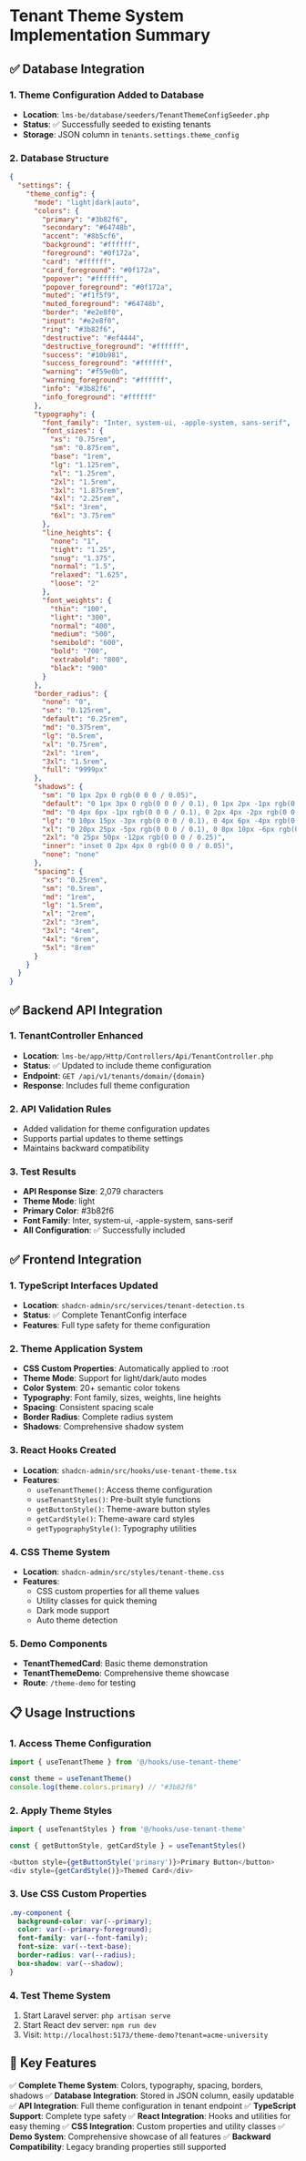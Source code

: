 # Tenant Theme System Implementation Summary

## ✅ Database Integration

### 1. Theme Configuration Added to Database
- **Location**: `lms-be/database/seeders/TenantThemeConfigSeeder.php`
- **Status**: ✅ Successfully seeded to existing tenants
- **Storage**: JSON column in `tenants.settings.theme_config`

### 2. Database Structure
```json
{
  "settings": {
    "theme_config": {
      "mode": "light|dark|auto",
      "colors": {
        "primary": "#3b82f6",
        "secondary": "#64748b",
        "accent": "#8b5cf6",
        "background": "#ffffff",
        "foreground": "#0f172a",
        "card": "#ffffff",
        "card_foreground": "#0f172a",
        "popover": "#ffffff",
        "popover_foreground": "#0f172a",
        "muted": "#f1f5f9",
        "muted_foreground": "#64748b",
        "border": "#e2e8f0",
        "input": "#e2e8f0",
        "ring": "#3b82f6",
        "destructive": "#ef4444",
        "destructive_foreground": "#ffffff",
        "success": "#10b981",
        "success_foreground": "#ffffff",
        "warning": "#f59e0b",
        "warning_foreground": "#ffffff",
        "info": "#3b82f6",
        "info_foreground": "#ffffff"
      },
      "typography": {
        "font_family": "Inter, system-ui, -apple-system, sans-serif",
        "font_sizes": {
          "xs": "0.75rem",
          "sm": "0.875rem",
          "base": "1rem",
          "lg": "1.125rem",
          "xl": "1.25rem",
          "2xl": "1.5rem",
          "3xl": "1.875rem",
          "4xl": "2.25rem",
          "5xl": "3rem",
          "6xl": "3.75rem"
        },
        "line_heights": {
          "none": "1",
          "tight": "1.25",
          "snug": "1.375",
          "normal": "1.5",
          "relaxed": "1.625",
          "loose": "2"
        },
        "font_weights": {
          "thin": "100",
          "light": "300",
          "normal": "400",
          "medium": "500",
          "semibold": "600",
          "bold": "700",
          "extrabold": "800",
          "black": "900"
        }
      },
      "border_radius": {
        "none": "0",
        "sm": "0.125rem",
        "default": "0.25rem",
        "md": "0.375rem",
        "lg": "0.5rem",
        "xl": "0.75rem",
        "2xl": "1rem",
        "3xl": "1.5rem",
        "full": "9999px"
      },
      "shadows": {
        "sm": "0 1px 2px 0 rgb(0 0 0 / 0.05)",
        "default": "0 1px 3px 0 rgb(0 0 0 / 0.1), 0 1px 2px -1px rgb(0 0 0 / 0.1)",
        "md": "0 4px 6px -1px rgb(0 0 0 / 0.1), 0 2px 4px -2px rgb(0 0 0 / 0.1)",
        "lg": "0 10px 15px -3px rgb(0 0 0 / 0.1), 0 4px 6px -4px rgb(0 0 0 / 0.1)",
        "xl": "0 20px 25px -5px rgb(0 0 0 / 0.1), 0 8px 10px -6px rgb(0 0 0 / 0.1)",
        "2xl": "0 25px 50px -12px rgb(0 0 0 / 0.25)",
        "inner": "inset 0 2px 4px 0 rgb(0 0 0 / 0.05)",
        "none": "none"
      },
      "spacing": {
        "xs": "0.25rem",
        "sm": "0.5rem",
        "md": "1rem",
        "lg": "1.5rem",
        "xl": "2rem",
        "2xl": "3rem",
        "3xl": "4rem",
        "4xl": "6rem",
        "5xl": "8rem"
      }
    }
  }
}
```

## ✅ Backend API Integration

### 1. TenantController Enhanced
- **Location**: `lms-be/app/Http/Controllers/Api/TenantController.php`
- **Status**: ✅ Updated to include theme configuration
- **Endpoint**: `GET /api/v1/tenants/domain/{domain}`
- **Response**: Includes full theme configuration

### 2. API Validation Rules
- Added validation for theme configuration updates
- Supports partial updates to theme settings
- Maintains backward compatibility

### 3. Test Results
- **API Response Size**: 2,079 characters
- **Theme Mode**: light
- **Primary Color**: #3b82f6
- **Font Family**: Inter, system-ui, -apple-system, sans-serif
- **All Configuration**: ✅ Successfully included

## ✅ Frontend Integration

### 1. TypeScript Interfaces Updated
- **Location**: `shadcn-admin/src/services/tenant-detection.ts`
- **Status**: ✅ Complete TenantConfig interface
- **Features**: Full type safety for theme configuration

### 2. Theme Application System
- **CSS Custom Properties**: Automatically applied to :root
- **Theme Mode**: Support for light/dark/auto modes
- **Color System**: 20+ semantic color tokens
- **Typography**: Font family, sizes, weights, line heights
- **Spacing**: Consistent spacing scale
- **Border Radius**: Complete radius system
- **Shadows**: Comprehensive shadow system

### 3. React Hooks Created
- **Location**: `shadcn-admin/src/hooks/use-tenant-theme.tsx`
- **Features**:
  - `useTenantTheme()`: Access theme configuration
  - `useTenantStyles()`: Pre-built style functions
  - `getButtonStyle()`: Theme-aware button styles
  - `getCardStyle()`: Theme-aware card styles
  - `getTypographyStyle()`: Typography utilities

### 4. CSS Theme System
- **Location**: `shadcn-admin/src/styles/tenant-theme.css`
- **Features**:
  - CSS custom properties for all theme values
  - Utility classes for quick theming
  - Dark mode support
  - Auto theme detection

### 5. Demo Components
- **TenantThemedCard**: Basic theme demonstration
- **TenantThemeDemo**: Comprehensive theme showcase
- **Route**: `/theme-demo` for testing

## 📋 Usage Instructions

### 1. Access Theme Configuration
```typescript
import { useTenantTheme } from '@/hooks/use-tenant-theme'

const theme = useTenantTheme()
console.log(theme.colors.primary) // "#3b82f6"
```

### 2. Apply Theme Styles
```typescript
import { useTenantStyles } from '@/hooks/use-tenant-theme'

const { getButtonStyle, getCardStyle } = useTenantStyles()

<button style={getButtonStyle('primary')}>Primary Button</button>
<div style={getCardStyle()}>Themed Card</div>
```

### 3. Use CSS Custom Properties
```css
.my-component {
  background-color: var(--primary);
  color: var(--primary-foreground);
  font-family: var(--font-family);
  font-size: var(--text-base);
  border-radius: var(--radius);
  box-shadow: var(--shadow);
}
```

### 4. Test Theme System
1. Start Laravel server: `php artisan serve`
2. Start React dev server: `npm run dev`
3. Visit: `http://localhost:5173/theme-demo?tenant=acme-university`

## 🎯 Key Features

✅ **Complete Theme System**: Colors, typography, spacing, borders, shadows
✅ **Database Integration**: Stored in JSON column, easily updatable
✅ **API Integration**: Full theme configuration in tenant endpoint
✅ **TypeScript Support**: Complete type safety
✅ **React Integration**: Hooks and utilities for easy theming
✅ **CSS Integration**: Custom properties and utility classes
✅ **Demo System**: Comprehensive showcase of all features
✅ **Backward Compatibility**: Legacy branding properties still supported

